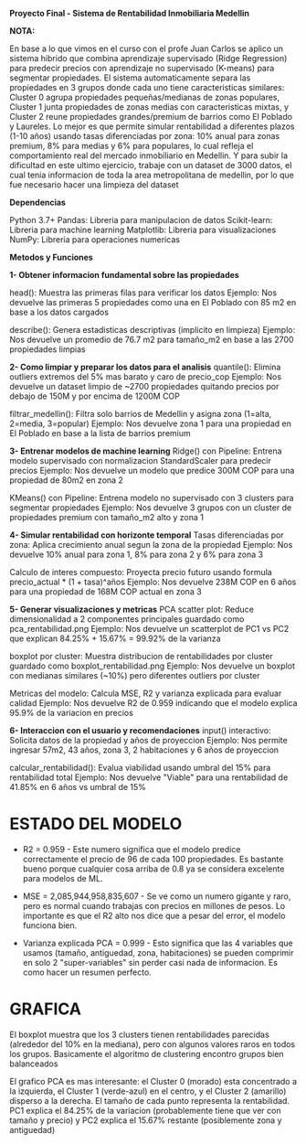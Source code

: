**Proyecto Final - Sistema de Rentabilidad Inmobiliaria Medellin**

**NOTA:**

En base a lo que vimos en el curso con el profe Juan Carlos se aplico un sistema hibrido que combina aprendizaje supervisado (Ridge Regression) para predecir precios con aprendizaje no supervisado (K-means) para segmentar propiedades. El sistema automaticamente separa las propiedades en 3 grupos donde cada uno tiene caracteristicas similares: Cluster 0 agrupa propiedades pequeñas/medianas de zonas populares, Cluster 1 junta propiedades de zonas medias con caracteristicas mixtas, y Cluster 2 reune propiedades grandes/premium de barrios como El Poblado y Laureles. Lo mejor es que permite simular rentabilidad a diferentes plazos (1-10 años) usando tasas diferenciadas por zona: 10% anual para zonas premium, 8% para medias y 6% para populares, lo cual refleja el comportamiento real del mercado inmobiliario en Medellin. Y para subir la dificultad en este ultimo ejercicio, trabaje con un dataset de 3000 datos, el cual tenia informacion de toda la area metropolitana de medellin, por lo que fue necesario hacer una limpieza del dataset

**Dependencias**

Python 3.7+
Pandas: Libreria para manipulacion de datos
Scikit-learn: Libreria para machine learning
Matplotlib: Libreria para visualizaciones
NumPy: Libreria para operaciones numericas

**Metodos y Funciones**


**1- Obtener informacion fundamental sobre las propiedades**

head(): Muestra las primeras filas para verificar los datos
Ejemplo: Nos devuelve las primeras 5 propiedades como una en El Poblado con 85 m2 en base a los datos cargados

describe(): Genera estadisticas descriptivas (implicito en limpieza)
Ejemplo: Nos devuelve un promedio de 76.7 m2 para tamaño_m2 en base a las 2700 propiedades limpias



**2- Como limpiar y preparar los datos para el analisis**
quantile(): Elimina outliers extremos del 5% mas barato y caro de precio_cop
Ejemplo: Nos devuelve un dataset limpio de ~2700 propiedades quitando precios por debajo de 150M y por encima de 1200M COP

filtrar_medellin(): Filtra solo barrios de Medellin y asigna zona (1=alta, 2=media, 3=popular)
Ejemplo: Nos devuelve zona 1 para una propiedad en El Poblado en base a la lista de barrios premium



**3- Entrenar modelos de machine learning**
Ridge() con Pipeline: Entrena modelo supervisado con normalizacion StandardScaler para predecir precios
Ejemplo: Nos devuelve un modelo que predice 300M COP para una propiedad de 80m2 en zona 2

KMeans() con Pipeline: Entrena modelo no supervisado con 3 clusters para segmentar propiedades
Ejemplo: Nos devuelve 3 grupos con un cluster de propiedades premium con tamaño_m2 alto y zona 1



**4- Simular rentabilidad con horizonte temporal**
Tasas diferenciadas por zona: Aplica crecimiento anual segun la zona de la propiedad
Ejemplo: Nos devuelve 10% anual para zona 1, 8% para zona 2 y 6% para zona 3

Calculo de interes compuesto: Proyecta precio futuro usando formula precio_actual * (1 + tasa)^años
Ejemplo: Nos devuelve 238M COP en 6 años para una propiedad de 168M COP actual en zona 3



**5- Generar visualizaciones y metricas**
PCA scatter plot: Reduce dimensionalidad a 2 componentes principales guardado como pca_rentabilidad.png
Ejemplo: Nos devuelve un scatterplot de PC1 vs PC2 que explican 84.25% + 15.67% = 99.92% de la varianza

boxplot por cluster: Muestra distribucion de rentabilidades por cluster guardado como boxplot_rentabilidad.png
Ejemplo: Nos devuelve un boxplot con medianas similares (~10%) pero diferentes outliers por cluster

Metricas del modelo: Calcula MSE, R2 y varianza explicada para evaluar calidad
Ejemplo: Nos devuelve R2 de 0.959 indicando que el modelo explica 95.9% de la variacion en precios



**6- Interaccion con el usuario y recomendaciones**
input() interactivo: Solicita datos de la propiedad y años de proyeccion
Ejemplo: Nos permite ingresar 57m2, 43 años, zona 3, 2 habitaciones y 6 años de proyeccion

calcular_rentabilidad(): Evalua viabilidad usando umbral del 15% para rentabilidad total
Ejemplo: Nos devuelve "Viable" para una rentabilidad de 41.85% en 6 años vs umbral de 15%

# ESTADO DEL MODELO

- R2 = 0.959 - Este numero significa que el modelo predice correctamente el precio de 96 de cada 100 propiedades. Es bastante bueno porque cualquier cosa arriba de 0.8 ya se considera excelente para modelos de ML.

- MSE = 2,085,944,958,835,607 - Se ve como un numero gigante y raro, pero es normal cuando trabajas con precios en millones de pesos. Lo importante es que el R2 alto nos dice que a pesar del error, el modelo funciona bien.

- Varianza explicada PCA = 0.999 - Esto significa que las 4 variables que usamos (tamaño, antiguedad, zona, habitaciones) se pueden comprimir en solo 2 "super-variables" sin perder casi nada de informacion. Es como hacer un resumen perfecto.

# GRAFICA

El boxplot muestra que los 3 clusters tienen rentabilidades parecidas (alrededor del 10% en la mediana), pero con algunos valores raros en todos los grupos. Basicamente el algoritmo de clustering encontro grupos bien balanceados

El grafico PCA es mas interesante: el Cluster 0 (morado) esta concentrado a la izquierda, el Cluster 1 (verde-azul) en el centro, y el Cluster 2 (amarillo) disperso a la derecha. El tamaño de cada punto representa la rentabilidad. PC1 explica el 84.25% de la variacion (probablemente tiene que ver con tamaño y precio) y PC2 explica el 15.67% restante (posiblemente zona y antiguedad)